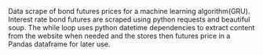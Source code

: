  
Data scrape of bond futures prices for a machine learning algorithm(GRU). Interest rate bond futures are scraped using python requests and beautiful soup. The while loop uses python datetime dependencies to extract content from the website when needed and the stores then futures price in a Pandas dataframe for later use. 
